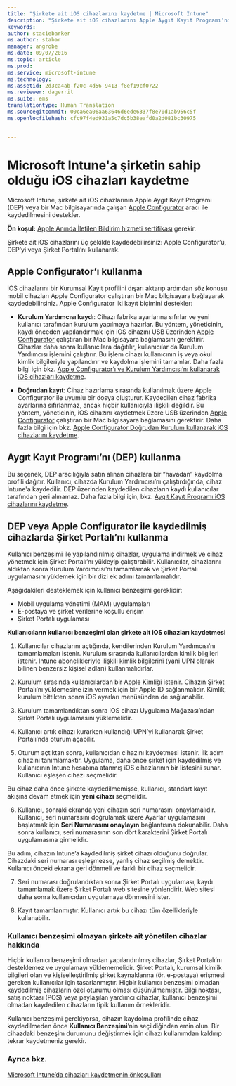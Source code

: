 ```yaml
---
title: "Şirkete ait iOS cihazlarını kaydetme | Microsoft Intune"
description: "Şirkete ait iOS cihazlarını Apple Aygıt Kayıt Programı’nı (DEP) veya Apple Configurator’ı kullanarak kaydetme"
keywords: 
author: staciebarker
ms.author: stabar
manager: angrobe
ms.date: 09/07/2016
ms.topic: article
ms.prod: 
ms.service: microsoft-intune
ms.technology: 
ms.assetid: 2d3ca4ab-f20c-4d56-9413-f8ef19cf0722
ms.reviewer: dagerrit
ms.suite: ems
translationtype: Human Translation
ms.sourcegitcommit: 00ca6ea06aa63646d6ede6337f8e70d1ab956c5f
ms.openlocfilehash: cfc97f4ed931a5c7dc5b38eafd0a2d081bc30975


---
```


# <a name="enroll-corporate-owned-ios-devices-in-microsoft-intune"></a>Microsoft Intune'a şirketin sahip olduğu iOS cihazları kaydetme
Microsoft Intune, şirkete ait iOS cihazlarının Apple Aygıt Kayıt Programı (DEP) veya bir Mac bilgisayarında çalışan [Apple Configurator](http://go.microsoft.com/fwlink/?LinkId=518017) aracı ile kaydedilmesini destekler.

**Ön koşul:** [Apple Anında İletilen Bildirim hizmeti sertifikası](set-up-ios-and-mac-management-with-microsoft-intune.md) gerekir.

Şirkete ait iOS cihazlarını üç şekilde kaydedebilirsiniz: Apple Configurator’u, DEP’yi veya Şirket Portalı’nı kullanarak.

## <a name="use-apple-configurator"></a>Apple Configurator’ı kullanma

iOS cihazlarını bir Kurumsal Kayıt profilini dışarı aktarıp ardından söz konusu mobil cihazları Apple Configurator çalıştıran bir Mac bilgisayara bağlayarak kaydedebilirsiniz. Apple Configurator iki kayıt biçimini destekler:

- **Kurulum Yardımcısı kaydı**: Cihazı fabrika ayarlarına sıfırlar ve yeni kullanıcı tarafından kurulum yapılmaya hazırlar. Bu yöntem, yöneticinin, kaydı önceden yapılandırmak için iOS cihazını USB üzerinden [Apple Configurator](http://go.microsoft.com/fwlink/?LinkId=518017) çalıştıran bir Mac bilgisayara bağlamasını gerektirir. Cihazlar daha sonra kullanıcılara dağıtılır, kullanıcılar da Kurulum Yardımcısı işlemini çalıştırır. Bu işlem cihazı kullanıcının iş veya okul kimlik bilgileriyle yapılandırır ve kaydolma işlemini tamamlar. Daha fazla bilgi için bkz. [Apple Configurator’ı ve Kurulum Yardımcısı’nı kullanarak iOS cihazları kaydetme](ios-setup-assistant-enrollment-in-microsoft-intune.md).

- **Doğrudan kayıt**: Cihaz hazırlama sırasında kullanılmak üzere Apple Configurator ile uyumlu bir dosya oluşturur. Kaydedilen cihaz fabrika ayarlarına sıfırlanmaz, ancak hiçbir kullanıcıyla ilişkili değildir. Bu yöntem, yöneticinin, iOS cihazını kaydetmek üzere USB üzerinden [Apple Configurator](http://go.microsoft.com/fwlink/?LinkId=518017) çalıştıran bir Mac bilgisayara bağlamasını gerektirir. Daha fazla bilgi için bkz. [Apple Configurator Doğrudan Kurulum kullanarak iOS cihazlarını kaydetme](ios-direct-enrollment-in-microsoft-intune.md).

## <a name="use-the-device-enrollment-program-dep"></a>Aygıt Kayıt Programı’nı (DEP) kullanma
Bu seçenek, DEP aracılığıyla satın alınan cihazlara bir “havadan” kaydolma profili dağıtır. Kullanıcı, cihazda Kurulum Yardımcısı’nı çalıştırdığında, cihaz Intune'a kaydedilir.  DEP üzerinden kaydedilen cihazların kaydı kullanıcılar tarafından geri alınamaz. Daha fazla bilgi için, bkz. [Aygıt Kayıt Programı iOS cihazlarını kaydetme](ios-device-enrollment-program-in-microsoft-intune.md).

## <a name="use-the-company-portal-on-dep-enrolled-or-apple-configurator-enrolled-devices"></a>DEP veya Apple Configurator ile kaydedilmiş cihazlarda Şirket Portalı’nı kullanma

Kullanıcı benzeşimi ile yapılandırılmış cihazlar, uygulama indirmek ve cihaz yönetmek için Şirket Portalı’nı yükleyip çalıştırabilir. Kullanıcılar, cihazlarını aldıktan sonra Kurulum Yardımcısı’nı tamamlamak ve Şirket Portalı uygulamasını yüklemek için bir dizi ek adımı tamamlamalıdır.

Aşağıdakileri desteklemek için kullanıcı benzeşimi gereklidir:
  - Mobil uygulama yönetimi (MAM) uygulamaları
  - E-postaya ve şirket verilerine koşullu erişim
  - Şirket Portalı uygulaması

**Kullanıcıların kullanıcı benzeşimi olan şirkete ait iOS cihazları kaydetmesi**
1. Kullanıcılar cihazlarını açtığında, kendilerinden Kurulum Yardımcısı’nı tamamlamaları istenir. Kurulum sırasında kullanıcılardan kimlik bilgileri istenir. Intune abonelikleriyle ilişkili kimlik bilgilerini (yani UPN olarak bilinen benzersiz kişisel adları) kullanmalıdırlar.

2. Kurulum sırasında kullanıcılardan bir Apple Kimliği istenir. Cihazın Şirket Portalı’nı yüklemesine izin vermek için bir Apple ID sağlanmalıdır. Kimlik, kurulum bittikten sonra iOS ayarları menüsünden de sağlanabilir.

3. Kurulum tamamlandıktan sonra iOS cihazı Uygulama Mağazası’ndan Şirket Portalı uygulamasını yüklemelidir.

4. Kullanıcı artık cihazı kurarken kullandığı UPN’yi kullanarak Şirket Portalı’nda oturum açabilir.

5. Oturum açtıktan sonra, kullanıcıdan cihazını kaydetmesi istenir. İlk adım cihazını tanımlamaktır. Uygulama, daha önce şirket için kaydedilmiş ve kullanıcının Intune hesabına atanmış iOS cihazlarının bir listesini sunar. Kullanıcı eşleşen cihazı seçmelidir.

  Bu cihaz daha önce şirkete kaydedilmemişse, kullanıcı, standart kayıt akışına devam etmek için **yeni cihazı** seçmelidir.

6. Kullanıcı, sonraki ekranda yeni cihazın seri numarasını onaylamalıdır. Kullanıcı, seri numarasını doğrulamak üzere Ayarlar uygulamasını başlatmak için **Seri Numarasını onaylayın** bağlantısına dokunabilir. Daha sonra kullanıcı, seri numarasının son dört karakterini Şirket Portalı uygulamasına girmelidir.

  Bu adım, cihazın Intune’a kaydedilmiş şirket cihazı olduğunu doğrular. Cihazdaki seri numarası eşleşmezse, yanlış cihaz seçilmiş demektir. Kullanıcı önceki ekrana geri dönmeli ve farklı bir cihaz seçmelidir.

7. Seri numarası doğrulandıktan sonra Şirket Portalı uygulaması, kaydı tamamlamak üzere Şirket Portalı web sitesine yönlendirir. Web sitesi daha sonra kullanıcıdan uygulamaya dönmesini ister.

8. Kayıt tamamlanmıştır. Kullanıcı artık bu cihazı tüm özellikleriyle kullanabilir.

### <a name="about-corporate-owned-managed-devices-with-no-user-affinity"></a>Kullanıcı benzeşimi olmayan şirkete ait yönetilen cihazlar hakkında

Hiçbir kullanıcı benzeşimi olmadan yapılandırılmış cihazlar, Şirket Portalı’nı desteklemez ve uygulamayı yüklememelidir. Şirket Portalı, kurumsal kimlik bilgileri olan ve kişiselleştirilmiş şirket kaynaklarına (ör. e-postaya) erişmesi gereken kullanıcılar için tasarlanmıştır. Hiçbir kullanıcı benzeşimi olmadan kaydedilmiş cihazların özel oturumu olması düşünülmemiştir. Bilgi noktası, satış noktası (POS) veya paylaşılan yardımcı cihazlar, kullanıcı benzeşimi olmadan kaydedilen cihazların tipik kullanım örnekleridir.

Kullanıcı benzeşimi gerekiyorsa, cihazın kaydolma profilinde cihaz kaydedilmeden önce **Kullanıcı Benzeşimi**’nin seçildiğinden emin olun. Bir cihazdaki benzeşim durumunu değiştirmek için cihazı kullanımdan kaldırıp tekrar kaydetmeniz gerekir.



### <a name="see-also"></a>Ayrıca bkz.
[Microsoft Intune’da cihazları kaydetmenin önkoşulları](prerequisites-for-enrollment.md)



<!--HONumber=Nov16_HO3-->


